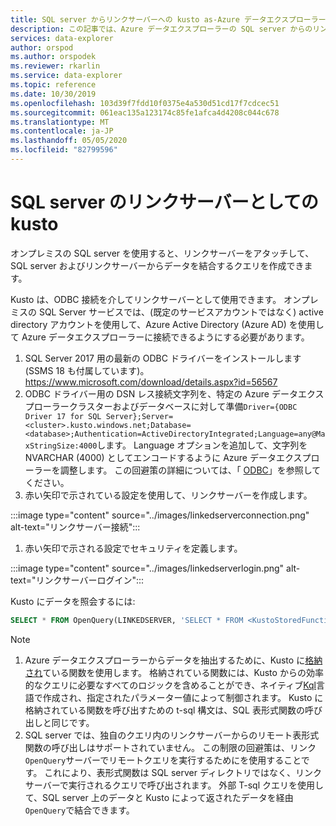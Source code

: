 ```yaml
---
title: SQL server からリンクサーバーへの kusto as-Azure データエクスプローラー
description: この記事では、Azure データエクスプローラーの SQL server からのリンクサーバーとしての Kusto について説明します。
services: data-explorer
author: orspod
ms.author: orspodek
ms.reviewer: rkarlin
ms.service: data-explorer
ms.topic: reference
ms.date: 10/30/2019
ms.openlocfilehash: 103d39f7fdd10f0375e4a530d51cd17f7cdcec51
ms.sourcegitcommit: 061eac135a123174c85fe1afca4d4208c044c678
ms.translationtype: MT
ms.contentlocale: ja-JP
ms.lasthandoff: 05/05/2020
ms.locfileid: "82799596"
---
```

# <a name="kusto-as-a-linked-server-from-the-sql-server"></a>SQL server のリンクサーバーとしての kusto

オンプレミスの SQL server を使用すると、リンクサーバーをアタッチして、SQL server およびリンクサーバーからデータを結合するクエリを作成できます。

Kusto は、ODBC 接続を介してリンクサーバーとして使用できます。
オンプレミスの SQL Server サービスでは、(既定のサービスアカウントではなく) active directory アカウントを使用して、Azure Active Directory (Azure AD) を使用して Azure データエクスプローラーに接続できるようにする必要があります。

1. SQL Server 2017 用の最新の ODBC ドライバーをインストールします (SSMS 18 も付属しています)。https://www.microsoft.com/download/details.aspx?id=56567
1. ODBC ドライバー用の DSN レス接続文字列を、特定の Azure データエクスプローラークラスターおよびデータベースに対して準備`Driver={ODBC Driver 17 for SQL Server};Server=<cluster>.kusto.windows.net;Database=<database>;Authentication=ActiveDirectoryIntegrated;Language=any@MaxStringSize:4000`します。 Language オプションを追加して、文字列を NVARCHAR (4000) としてエンコードするように Azure データエクスプローラーを調整します。 この回避策の詳細については、「 [ODBC](./clients.md#odbc)」を参照してください。
1. 赤い矢印で示されている設定を使用して、リンクサーバーを作成します。

:::image type="content" source="../images/linkedserverconnection.png" alt-text="リンクサーバー接続":::

1. 赤い矢印で示される設定でセキュリティを定義します。 

:::image type="content" source="../images/linkedserverlogin.png" alt-text="リンクサーバーログイン":::

Kusto にデータを照会するには:

```sql
SELECT * FROM OpenQuery(LINKEDSERVER, 'SELECT * FROM <KustoStoredFunction>[(<Parameters>)]')
```

> [!NOTE]
> 1. Azure データエクスプローラーからデータを抽出するために、Kusto に[格納され](../../query/schema-entities/stored-functions.md)ている関数を使用します。 格納されている関数には、Kusto からの効率的なクエリに必要なすべてのロジックを含めることができ、ネイティブ[Kql](../../query/index.md)言語で作成され、指定されたパラメーター値によって制御されます。 Kusto に格納されている関数を呼び出すための t-sql 構文は、SQL 表形式関数の呼び出しと同じです。
> 1. SQL server では、独自のクエリ内のリンクサーバーからのリモート表形式関数の呼び出しはサポートされていません。 この制限の回避策は、リンク`OpenQuery`サーバーでリモートクエリを実行するためにを使用することです。 これにより、表形式関数は SQL server ディレクトリではなく、リンクサーバーで実行されるクエリで呼び出されます。 外部 T-sql クエリを使用して、SQL server 上のデータと Kusto によって返されたデータを経由`OpenQuery`で結合できます。
